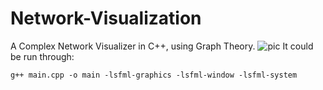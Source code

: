 # Network-Visualization
A Complex Network Visualizer in C++, using Graph Theory.
![pic](https://github.com/qalassa/Network-Visualization/assets/109701506/a2c9deb3-705c-48b8-ba19-f52975d4509d)
It could be run through:
```
g++ main.cpp -o main -lsfml-graphics -lsfml-window -lsfml-system
```
